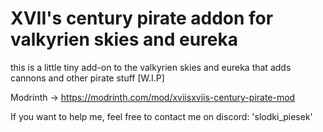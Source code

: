 # XVII's century pirate addon for valkyrien skies and eureka

this is a little tiny add-on to the valkyrien skies and eureka that adds cannons and other pirate stuff
[W.I.P]

Modrinth -> https://modrinth.com/mod/xviisxviis-century-pirate-mod

If you want to help me, feel free to contact me on discord: 'slodki_piesek'
